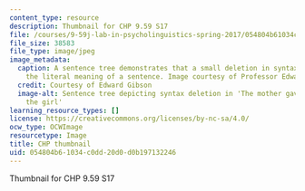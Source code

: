 ```yaml
---
content_type: resource
description: Thumbnail for CHP 9.59 S17
file: /courses/9-59j-lab-in-psycholinguistics-spring-2017/054804b61034c0dd20d0d0b197132246_9-59s17-th.jpg
file_size: 38583
file_type: image/jpeg
image_metadata:
  caption: A sentence tree demonstrates that a small deletion in syntax can change
    the literal meaning of a sentence. Image courtesy of Professor Edward Gibson.
  credit: Courtesy of Edward Gibson
  image-alt: Sentence tree depicting syntax deletion in 'The mother gave the candle
    the girl'
learning_resource_types: []
license: https://creativecommons.org/licenses/by-nc-sa/4.0/
ocw_type: OCWImage
resourcetype: Image
title: CHP thumbnail
uid: 054804b6-1034-c0dd-20d0-d0b197132246
---
```

Thumbnail for CHP 9.59 S17